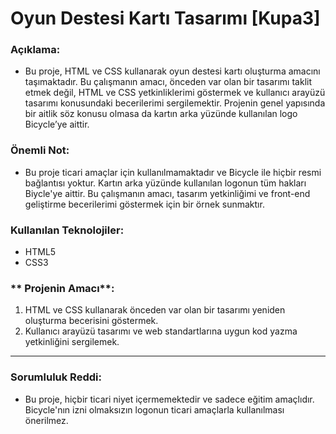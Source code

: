 # Oyun Destesi Kartı Tasarımı [Kupa3]
###  **Açıklama**:
* Bu proje, HTML ve CSS kullanarak oyun destesi kartı oluşturma amacını taşımaktadır. Bu çalışmanın amacı, önceden var olan bir tasarımı taklit etmek değil, HTML ve CSS yetkinliklerimi göstermek ve kullanıcı arayüzü tasarımı konusundaki becerilerimi sergilemektir. Projenin genel yapısında bir aitlik söz konusu olmasa da kartın arka yüzünde kullanılan logo Bicycle’ye aittir.

### **Önemli Not**:
* Bu proje ticari amaçlar için kullanılmamaktadır ve Bicycle ile hiçbir resmi bağlantısı yoktur. Kartın arka yüzünde kullanılan logonun tüm hakları Biycle'ye aittir. Bu çalışmanın amacı, tasarım yetkinliğimi ve front-end geliştirme becerilerimi göstermek için bir örnek sunmaktır.

###  **Kullanılan Teknolojiler**:
* HTML5
* CSS3

### ** Projenin Amacı**:
1. HTML ve CSS kullanarak önceden var olan bir tasarımı yeniden oluşturma becerisini göstermek.
2. Kullanıcı arayüzü tasarımı ve web standartlarına uygun kod yazma yetkinliğini sergilemek.
---
###  **Sorumluluk Reddi**:
* Bu proje, hiçbir ticari niyet içermemektedir ve sadece eğitim amaçlıdır. Bicycle'nın izni olmaksızın logonun ticari amaçlarla kullanılması önerilmez.
